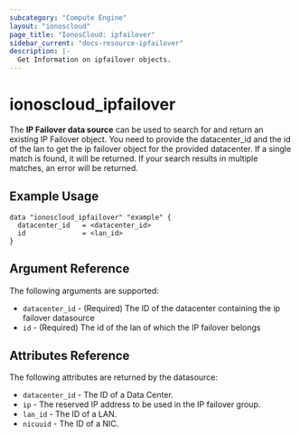 ```yaml
---
subcategory: "Compute Engine"
layout: "ionoscloud"
page_title: "IonosCloud: ipfailover"
sidebar_current: "docs-resource-ipfailover"
description: |-
  Get Information on ipfailover objects.
---
```


# ionoscloud\_ipfailover

The **IP Failover data source** can be used to search for and return an existing IP Failover object.
You need to provide the datacenter_id and the id of the lan to get the ip failover object for the provided datacenter.
If a single match is found, it will be returned. If your search results in multiple matches, an error will be returned.

## Example Usage

```hcl
data "ionoscloud_ipfailover" "example" {
  datacenter_id   = <datacenter_id>
  id              = <lan_id>
}
```

## Argument Reference

The following arguments are supported:

* `datacenter_id` - (Required) The ID of the datacenter containing the ip failover datasource
* `id` - (Required) The id of the lan of which the IP failover belongs 


## Attributes Reference

The following attributes are returned by the datasource:

* `datacenter_id` - The ID of a Data Center.
* `ip` - The reserved IP address to be used in the IP failover group.
* `lan_id` - The ID of a LAN.
* `nicuuid` - The ID of a NIC.
